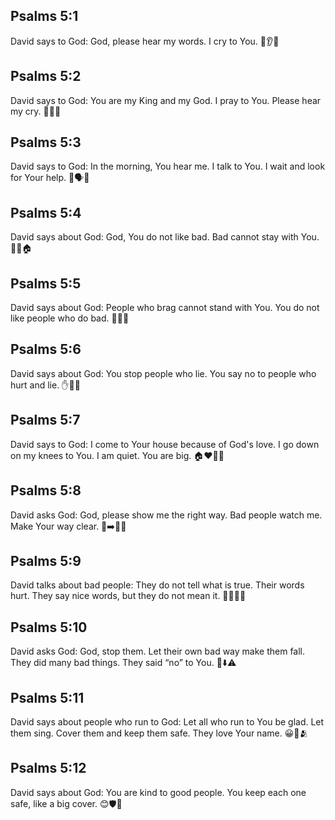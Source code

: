 ## Psalms 5:1
David says to God: God, please hear my words. I cry to You. 🙏👂😢
## Psalms 5:2
David says to God: You are my King and my God. I pray to You. Please hear my cry. 🙏👑📣
## Psalms 5:3
David says to God: In the morning, You hear me. I talk to You. I wait and look for Your help. 🌅🗣️👀
## Psalms 5:4
David says about God: God, You do not like bad. Bad cannot stay with You. 🚫😈🏠
## Psalms 5:5
David says about God: People who brag cannot stand with You. You do not like people who do bad. 🚷😤❌
## Psalms 5:6
David says about God: You stop people who lie. You say no to people who hurt and lie. ✋🤥🛑
## Psalms 5:7
David says to God: I come to Your house because of God's love. I go down on my knees to You. I am quiet. You are big. 🏠❤️🙏🤫
## Psalms 5:8
David asks God: God, please show me the right way. Bad people watch me. Make Your way clear. 🧭➡️👣👀
## Psalms 5:9
David talks about bad people: They do not tell what is true. Their words hurt. They say nice words, but they do not mean it. 👄❌💔😕
## Psalms 5:10
David asks God: God, stop them. Let their own bad way make them fall. They did many bad things. They said “no” to You. 🛑⬇️⚠️
## Psalms 5:11
David says about people who run to God: Let all who run to You be glad. Let them sing. Cover them and keep them safe. They love Your name. 😀🎵🫂
## Psalms 5:12
David says about God: You are kind to good people. You keep each one safe, like a big cover. 😊🛡️💖
